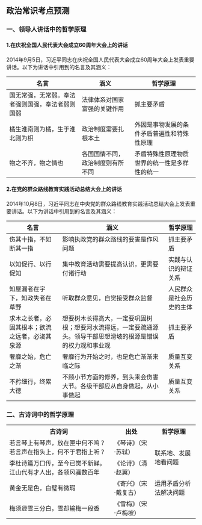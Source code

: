 ## 政治常识考点预测
### 一、领导人讲话中的哲学原理
#### 1.在庆祝全国人民代表大会成立60周年大会上的讲话
2014年9月5日，习近平同志在庆祝全国人民代表大会成立60周年大会上发表重要讲话。以下为讲话中引用到的名言及其涵义：

|名言|涵义|哲学原理|
|---|---|---|
|国无常强，无常弱。奉法者强则国强，奉法者弱则国弱|法律体系对国家富强的关键作用|抓主要矛盾|
|橘生淮南则为橘，生于淮北则为枳|政治制度需要扎根本土|外因是事物发展的条件矛盾普遍性和特殊性原理|
|物之不齐，物之情也|各国国情不同，政治制度则有所不同|矛盾特殊性原理物质世界的统一性是多样性的统一|
#### 2.在党的群众路线教育实践活动总结大会上的讲话
2014年10月8日，习近平同志在中央党的群众路线教育实践活动总结大会上发表重要讲话。以下为讲话中引用到的名言及其涵义：

|名言|涵义|哲学原理|
|---|---|---|
|伤其十指，不如断其一指|影响执政党的群众路线的要害是作风问题|抓主要矛盾|
|以知促行、以行促知|集中教育活动需要提高认识，更需要付诸行动|实践与认识的辩证关系|
|知屋漏者在宇下，知政失者在草野|听取群众意见，自觉接受群众监督|人民群众是社会历史的主体|
|求木之长者，必固其根本；欲流之远者，必浚其泉源|想要树木长得高大，一定要巩固树根；想要河水流得远，一定要疏通源头。领导干部思想滑坡的根源是错误的权力观和事业观|抓主要矛盾|
|奢靡之始，危亡之渐|奢靡行为开始之时，也是危亡渐渐来临之际|质量互变关系|
|不矜细行，终累大德|不顾小节方面的修养，到头来会伤害大节。各级干部应从自身做起，从小事做起|质量互变关系|

### 二、古诗词中的哲学原理

<!-- 存在合并单元格的情况，需要使用html语言进行合并 -->
<table>
    <tr>
	    <th>古诗词</th>
	    <th>出处</th>
	    <th>哲学原理</th>  
	</tr >
	<tr>
	    <td>若言琴上有琴声，放在匣中何不鸣？若言声在指头上，何不于君指上听？</td>
	    <td>《琴诗》（宋·苏轼）</td>
	    <td rowspan="2">联系地、发展地看问题</td>
	</tr>
	<tr>
        <td>李杜诗篇万口传，至今已觉不新鲜。江山代有才人出，各领风骚数百年</td>
        <td>《论诗》（清·赵翼）</td>
    </tr>
    <tr>
        <td>黄金无是色，白璧有微瑕</td>
        <td>《寄兴》（宋·戴复古）</td>
        <td>运用矛盾分析法解决问题</td>
    </tr>
    <tr>
        <td>梅须逊雪三分白，雪却输梅一段香</td>
        <td>《雪梅》（宋·卢梅坡）</td>
    </tr>

</table>